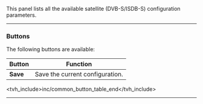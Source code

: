 This panel lists all the available satellite (DVB-S/ISDB-S) configuration 
parameters.

---

### Buttons

The following buttons are available:

Button         | Function
---------------|---------
**Save**       | Save the current configuration.
<tvh_include>inc/common_button_table_end</tvh_include>

---
